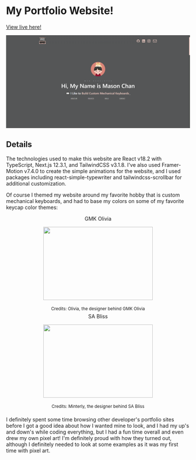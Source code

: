 # My Portfolio Website!

[View live here!](https://machkeys.vercel.app/)

![Portfolio](public/portfolio.png?raw=true)

## Details

The technologies used to make this website are React v18.2 with TypeScript, Next.js 12.3.1, and TailwindCSS v3.1.8. I've also used Framer-Motion v7.4.0 to create the simple animations for the website, and I used packages including react-simple-typewriter and tailwindcss-scrollbar for additional customization.

Of course I themed my website around my favorite hobby that is custom mechanical keyboards, and had to base my colors on some of my favorite keycap color themes:

<div align="center">GMK Olivia
<p><img src="https://www.oliviaplus.plus/renders/0.jpg" width="300" height="200"/></p>
<sup>Credits: Olivia, the designer behind GMK Olivia</sup></div>

<div align="center">SA Bliss
<p><img src="https://cdn.shopify.com/s/files/1/0046/9539/2305/products/S75_01_e6802fd8-67ef-4696-955f-0978f9e476bc_800x.png?v=1635905456" width="300" height="200"/></p>
<sup>Credits: Minterly, the designer behind SA Bliss</sup></div>

I definitely spent some time browsing other developer's portfolio sites before I got a good idea about how I wanted mine to look, and I had my up's and down's while coding everything, but I had a fun time overall and even drew my own pixel art! I'm definitely proud with how they turned out, although I definitely needed to look at some examples as it was my first time with pixel art.



